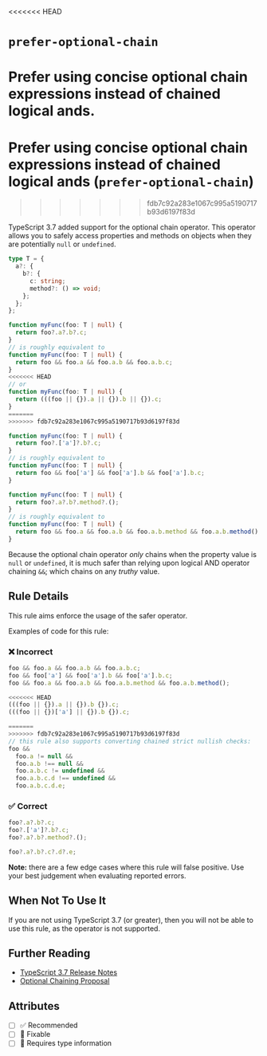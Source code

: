 <<<<<<< HEAD
# `prefer-optional-chain`

Prefer using concise optional chain expressions instead of chained logical ands.
=======
# Prefer using concise optional chain expressions instead of chained logical ands (`prefer-optional-chain`)
>>>>>>> fdb7c92a283e1067c995a5190717b93d6197f83d

TypeScript 3.7 added support for the optional chain operator.
This operator allows you to safely access properties and methods on objects when they are potentially `null` or `undefined`.

```ts
type T = {
  a?: {
    b?: {
      c: string;
      method?: () => void;
    };
  };
};

function myFunc(foo: T | null) {
  return foo?.a?.b?.c;
}
// is roughly equivalent to
function myFunc(foo: T | null) {
  return foo && foo.a && foo.a.b && foo.a.b.c;
}
<<<<<<< HEAD
// or
function myFunc(foo: T | null) {
  return (((foo || {}).a || {}).b || {}).c;
}
=======
>>>>>>> fdb7c92a283e1067c995a5190717b93d6197f83d

function myFunc(foo: T | null) {
  return foo?.['a']?.b?.c;
}
// is roughly equivalent to
function myFunc(foo: T | null) {
  return foo && foo['a'] && foo['a'].b && foo['a'].b.c;
}

function myFunc(foo: T | null) {
  return foo?.a?.b?.method?.();
}
// is roughly equivalent to
function myFunc(foo: T | null) {
  return foo && foo.a && foo.a.b && foo.a.b.method && foo.a.b.method();
}
```

Because the optional chain operator _only_ chains when the property value is `null` or `undefined`, it is much safer than relying upon logical AND operator chaining `&&`; which chains on any _truthy_ value.

## Rule Details

This rule aims enforce the usage of the safer operator.

Examples of code for this rule:

<!--tabs-->

### ❌ Incorrect

```ts
foo && foo.a && foo.a.b && foo.a.b.c;
foo && foo['a'] && foo['a'].b && foo['a'].b.c;
foo && foo.a && foo.a.b && foo.a.b.method && foo.a.b.method();

<<<<<<< HEAD
(((foo || {}).a || {}).b {}).c;
(((foo || {})['a'] || {}).b {}).c;

=======
>>>>>>> fdb7c92a283e1067c995a5190717b93d6197f83d
// this rule also supports converting chained strict nullish checks:
foo &&
  foo.a != null &&
  foo.a.b !== null &&
  foo.a.b.c != undefined &&
  foo.a.b.c.d !== undefined &&
  foo.a.b.c.d.e;
```

### ✅ Correct

```ts
foo?.a?.b?.c;
foo?.['a']?.b?.c;
foo?.a?.b?.method?.();

foo?.a?.b?.c?.d?.e;
```

**Note:** there are a few edge cases where this rule will false positive. Use your best judgement when evaluating reported errors.

## When Not To Use It

If you are not using TypeScript 3.7 (or greater), then you will not be able to use this rule, as the operator is not supported.

## Further Reading

- [TypeScript 3.7 Release Notes](https://www.typescriptlang.org/docs/handbook/release-notes/typescript-3-7.html)
- [Optional Chaining Proposal](https://github.com/tc39/proposal-optional-chaining/)

## Attributes

- [ ] ✅ Recommended
- [ ] 🔧 Fixable
- [ ] 💭 Requires type information
